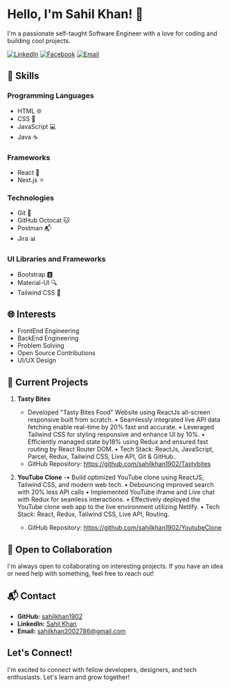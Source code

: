 # Hello, I'm Sahil Khan! 👋

I'm a passionate self-taught Software Engineer with a love for coding and building cool projects.

[![LinkedIn](https://img.shields.io/badge/LinkedIn-blue?style=for-the-badge&logo=linkedin&logoColor=white)](https://www.linkedin.com/in/sahilkhan1902/)
[![Facebook](https://img.shields.io/badge/Facebook-blue?style=for-the-badge&logo=facebook&logoColor=white)](https://www.facebook.com/your-facebook-profile)
[![Email](https://img.shields.io/badge/Email-D14836?style=for-the-badge&logo=mail.ru&logoColor=white)](mailto:sahilkhan2002786@gmail.com)


## 🔧 Skills

### Programming Languages
- HTML 🌐
- CSS 🎨
- JavaScript 💻
- Java ☕️

### Frameworks
- React 🚀
- Next.js ⚛️

### Technologies
- Git 🐙
- GitHub Octocat 🐱
- Postman 📬
- Jira 📊

### UI Libraries and Frameworks
- Bootstrap 🅱️
- Material-UI 🔍
- Tailwind CSS 🌈

## 🌐 Interests

- FrontEnd Engineering
- BackEnd Engineering
- Problem Solving
- Open Source Contributions
- UI/UX Design

## 🚀 Current Projects

1. **Tasty Bites**
   - Developed "Tasty Bites Food" Website using ReactJs all-screen responsive built from scratch.
• Seamlessly integrated live API data fetching enable real-time by 20% fast and accurate.
• Leveraged Tailwind CSS for styling responsive and enhance UI by 10%.
• Efficiently managed state by18% using Redux and ensured fast routing by React Router DOM.
• Tech Stack: ReactJs, JavaScript, Parcel, Redux, Tailwind CSS, Live API, Git & GitHub..
   - GitHub Repository: https://github.com/sahilkhan1902/Tastybites

2. **YouTube Clone**
   -• Build optimized YouTube clone using ReactJS, Tailwind CSS, and modern web tech.
• Debouncing improved search with 20% less API calls
• Implemented YouTube iframe and Live chat with Redux for seamless interactions.
• Effectively deployed the YouTube clone web app to the live environment utilizing Netlify.
• Tech Stack: React, Redux, Tailwind CSS, Live API, Routing.
   - GitHub Repository: https://github.com/sahilkhan1902/YoutubeClone

## 🤝 Open to Collaboration

I'm always open to collaborating on interesting projects. If you have an idea or need help with something, feel free to reach out!

## 📬 Contact

- **GitHub:** [sahilkhan1902](https://github.com/sahilkhan1902)
- **LinkedIn:** [Sahil Khan](https://www.linkedin.com/in/sahilkhan1902/)
- **Email:** sahilkhan2002786@gmail.com

## Let's Connect!

I'm excited to connect with fellow developers, designers, and tech enthusiasts. Let's learn and grow together!
